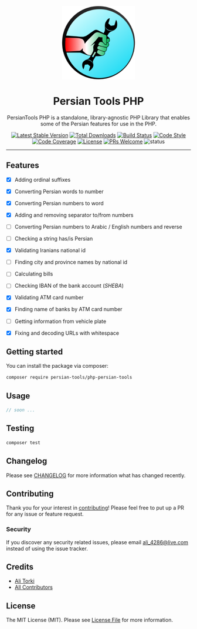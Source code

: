 <div align="center">
	<p align="center">
		<img src="./images/logo.png" width="200" />
	</p>
	<h1 align="center">Persian Tools PHP</h1>
	<p align="center">PersianTools PHP is a standalone, library-agnostic PHP Library that enables some of the Persian features for use in the PHP.</p>

[![Latest Stable Version](https://poser.pugx.org/persian-tools/php-persian-tools/v/stable)](https://packagist.org/packages/persian-tools/php-persian-tools)
[![Total Downloads](https://poser.pugx.org/persian-tools/php-persian-tools/downloads)](https://packagist.org/packages/persian-tools/php-persian-tools)
[![Build Status](https://github.com/persian-tools/php-persian-tools/workflows/Continuous%20Integration/badge.svg)](https://github.com/persian-tools/php-persian-tools/actions)
[![Code Style](https://github.styleci.io/repos/214197383/shield?style=flat)](https://github.styleci.io/repos/214197383)
[![Code Coverage](https://codecov.io/gh/persian-tools/php-persian-tools/branch/master/graph/badge.svg?sanitize=true)](https://codecov.io/gh/persian-tools/php-persian-tools)
[![License](https://poser.pugx.org/persian-tools/php-persian-tools/license)](https://packagist.org/packages/persian-tools/php-persian-tools)
[![PRs Welcome](https://img.shields.io/badge/PRs-welcome-orange.svg)](https://github.com/persian-tools/php-persian-tools)
![status](https://img.shields.io/badge/under_development-lightblue.svg)

</div>
<hr />

## Features

- [x] Adding ordinal suffixes
- [x] Converting Persian words to number
- [x] Converting Persian numbers to word
- [x] Adding and removing separator to/from numbers
- [ ] Converting Persian numbers to Arabic / English numbers and reverse
- [ ] Checking a string has/is Persian
- [x] Validating Iranians national id
- [ ] Finding city and province names by national id
- [ ] Calculating bills
- [ ] Checking IBAN of the bank account (_SHEBA_)
- [x] Validating ATM card number
- [x] Finding name of banks by ATM card number
- [ ] Getting information from vehicle plate
- [x] Fixing and decoding URLs with whitespace



## Getting started

You can install the package via composer:

```bash
composer require persian-tools/php-persian-tools
```

## Usage

``` php
// soon ...
```

## Testing

``` bash
composer test
```

## Changelog

Please see [CHANGELOG](CHANGELOG.md) for more information what has changed recently.

## Contributing

Thank you for your interest in [contributing](CONTRIBUTING.md)! Please feel free to put up a PR for any issue or feature request.

### Security

If you discover any security related issues, please email ali_4286@live.com instead of using the issue tracker.

## Credits

- [Ali Torki](https://github.com/ali-master)
- [All Contributors](../../contributors)

## License

The MIT License (MIT). Please see [License File](LICENSE.md) for more information.


